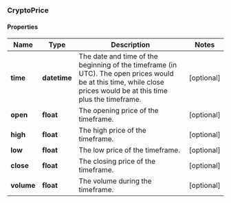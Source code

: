 ### CryptoPrice

#### Properties
Name | Type | Description | Notes
------------ | ------------- | ------------- | -------------
**time** | **datetime** | The date and time of the beginning of the timeframe (in UTC). The open prices would be at this time, while close prices would be at this time plus the timeframe. | [optional] 
**open** | **float** | The opening price of the timeframe. | [optional] 
**high** | **float** | The high price of the timeframe. | [optional] 
**low** | **float** | The low price of the timeframe. | [optional] 
**close** | **float** | The closing price of the timeframe. | [optional] 
**volume** | **float** | The volume during the timeframe. | [optional] 



